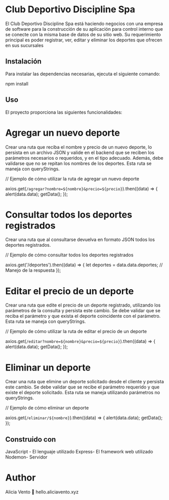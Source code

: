 # Club Deportivo Discipline Spa

El Club Deportivo Discipline Spa está haciendo negocios con una empresa de software para
la construcción de su aplicación para control interno que se conecte con la misma base de
datos de su sitio web. Su requerimiento principal es poder registrar, ver, editar y eliminar los
deportes que ofrecen en sus sucursales

## Instalación

Para instalar las dependencias necesarias, ejecuta el siguiente comando: 

npm install

## Uso

El proyecto proporciona las siguientes funcionalidades:

# Agregar un nuevo deporte
Crear una ruta que reciba el nombre y precio de un nuevo deporte, lo persista en un archivo JSON y valide en el backend que se reciben los parámetros necesarios o requeridos, y en el tipo adecuado. Además, debe validarse que no se repitan los nombres de los deportes. Esta ruta se maneja con queryStrings.

// Ejemplo de cómo utilizar la ruta de agregar un nuevo deporte

axios.get(`/agregar?nombre=${nombre}&precio=${precio}`).then((data) => {
  alert(data.data);
  getData();
});

# Consultar todos los deportes registrados
Crear una ruta que al consultarse devuelva en formato JSON todos los deportes registrados.

// Ejemplo de cómo consultar todos los deportes registrados

axios.get('/deportes').then((data) => {
  let deportes = data.data.deportes;
  // Manejo de la respuesta
});

# Editar el precio de un deporte
Crear una ruta que edite el precio de un deporte registrado, utilizando los parámetros de la consulta y persista este cambio. Se debe validar que se reciba el parámetro y que exista el deporte coincidente con el parámetro. Esta ruta se maneja con queryStrings.

// Ejemplo de cómo utilizar la ruta de editar el precio de un deporte

axios.get(`/editar?nombre=${nombre}&precio=${precio}`).then((data) => {
  alert(data.data);
  getData();
});

# Eliminar un deporte
Crear una ruta que elimine un deporte solicitado desde el cliente y persista este cambio. Se debe validar que se recibe el parámetro requerido y que existe el deporte solicitado. Esta ruta se maneja utilizando parámetros no queryStrings.

// Ejemplo de cómo eliminar un deporte

axios.get(`/eliminar/${nombre}`).then((data) => {
  alert(data.data);
  getData();
});

## Construido con

JavaScript - El lenguaje utilizado
Express- El framework web utilizado
Nodemon- Servidor

# Author
Alicia Vento 🚀  hello.aliciavento.xyz
